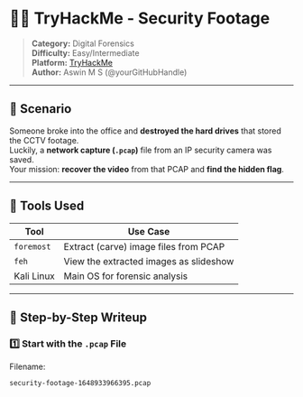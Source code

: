 # 🕵️‍♂️ TryHackMe - Security Footage

> **Category:** Digital Forensics  
> **Difficulty:** Easy/Intermediate  
> **Platform:** [TryHackMe](https://tryhackme.com/room/securityfootage)  
> **Author:** Aswin M S (@yourGitHubHandle)

---

## 📖 Scenario

Someone broke into the office and **destroyed the hard drives** that stored the CCTV footage.  
Luckily, a **network capture (`.pcap`)** file from an IP security camera was saved.  
Your mission: **recover the video** from that PCAP and **find the hidden flag**.

---

## 🧰 Tools Used

| Tool       | Use Case                                |
|------------|------------------------------------------|
| `foremost` | Extract (carve) image files from PCAP    |
| `feh`      | View the extracted images as slideshow   |
| Kali Linux | Main OS for forensic analysis            |

---

## 🧠 Step-by-Step Writeup

### 1️⃣ Start with the `.pcap` File

Filename:  
```bash
security-footage-1648933966395.pcap
